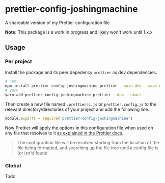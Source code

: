 # prettier-config-joshingmachine

A shareable version of my Prettier configuration file.

**Note:** This package is a work in progress and likely won't work until 1.x.x

## Usage

### Per project
Install the package and its peer depedency `prettier` as dev dependencies. 

```bash
# npm
npm install prettier-config-joshingmachine prettier --save-dev --save-exact
# yarn
yarn add prettier-config-joshingmachine prettier --dev --exact
```

Then create a new file named `.prettierrc.js` or `prettier.config.js` to the relevant directory/directories of your project and add the following line.

```js
module.exports = require('prettier-config-joshingmachine')
```

Now Prettier will apply the options in this configuration file when used on any file that resolves to it [as explained in the Prettier docs](https://prettier.io/docs/en/configuration.html).

> The configuration file will be resolved starting from the location of the file being formatted, and searching up the file tree until a config file is (or isn't) found.


### Global
Todo

